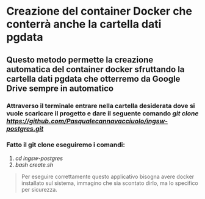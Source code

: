 # Creazione del container Docker che conterrà anche la cartella dati pgdata
## Questo metodo permette la creazione automatica del container docker sfruttando la cartella dati pgdata che otterremo da Google Drive sempre in automatico
### Attraverso il terminale entrare nella cartella desiderata dove si vuole scaricare il progetto e dare il seguente comando *git clone https://github.com/Pasqualecannavacciuolo/ingsw-postgres.git*

### Fatto il git clone eseguiremo i comandi:
1. *cd ingsw-postgres*
2. *bash create.sh*

> Per eseguire correttamente questo applicativo bisogna avere docker installato sul sistema, immagino che sia scontato dirlo, ma lo specifico per sicurezza.